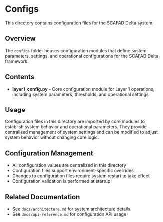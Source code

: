 # Configs

This directory contains configuration files for the SCAFAD Delta system.

## Overview

The `configs` folder houses configuration modules that define system parameters, settings, and operational configurations for the SCAFAD Delta framework.

## Contents

- **layer1_config.py** - Core configuration module for Layer 1 operations, including system parameters, thresholds, and operational settings

## Usage

Configuration files in this directory are imported by core modules to establish system behavior and operational parameters. They provide centralized management of system settings and can be modified to adjust system behavior without changing core logic.

## Configuration Management

- All configuration values are centralized in this directory
- Configuration files support environment-specific overrides
- Changes to configuration files require system restart to take effect
- Configuration validation is performed at startup

## Related Documentation

- See `docs/architecture.md` for system architecture details
- See `docs/api-reference.md` for configuration API usage
